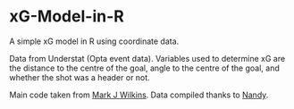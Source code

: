 # xG-Model-in-R
A simple xG model in R using coordinate data.

Data from Understat (Opta event data). Variables used to determine xG are the distance to the centre of the goal, angle to the centre of the goal, and whether the shot was a header or not.

Main code taken from [Mark J Wilkins](https://github.com/Markjwilkins). Data compiled thanks to [Nandy](https://github.com/nandy47).